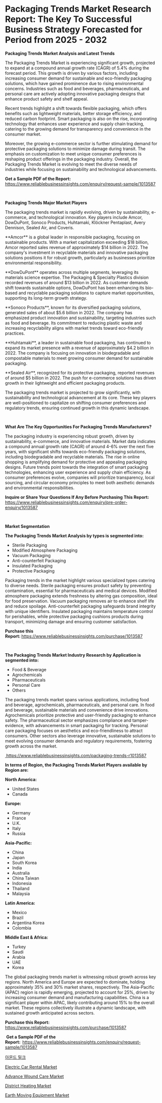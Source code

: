 <p><h1>Packaging Trends Market Research Report: The Key To Successful Business Strategy Forecasted for Period from 2025 - 2032</h1></p><p><strong>Packaging Trends Market Analysis and Latest Trends</strong></p>
<p><p>The Packaging Trends Market is experiencing significant growth, projected to expand at a compound annual growth rate (CAGR) of 5.4% during the forecast period. This growth is driven by various factors, including increasing consumer demand for sustainable and eco-friendly packaging solutions, which have gained prominence due to rising environmental concerns. Industries such as food and beverages, pharmaceuticals, and personal care are actively adopting innovative packaging designs that enhance product safety and shelf appeal.</p><p>Recent trends highlight a shift towards flexible packaging, which offers benefits such as lightweight materials, better storage efficiency, and reduced carbon footprint. Smart packaging is also on the rise, incorporating technology that enhances user experience and supply chain tracking, catering to the growing demand for transparency and convenience in the consumer market.</p><p>Moreover, the growing e-commerce sector is further stimulating demand for protective packaging solutions to minimize damage during transit. The emphasis on customization to meet unique consumer preferences is reshaping product offerings in the packaging industry. Overall, the Packaging Trends Market is evolving to meet the diverse needs of industries while focusing on sustainability and technological advancements.</p></p>
<p><strong>Get a Sample PDF of the Report:&nbsp;</strong> <a href="https://www.reliablebusinessinsights.com/enquiry/request-sample/1013587?utm_campaign=39&utm_medium=2&utm_source=Github&utm_content=ia&utm_term=07032025&utm_id=packaging-trends">https://www.reliablebusinessinsights.com/enquiry/request-sample/1013587</a></p>
<p>&nbsp;</p>
<p><strong>Packaging Trends Major Market Players</strong></p>
<p><p>The packaging trends market is rapidly evolving, driven by sustainability, e-commerce, and technological innovation. Key players include Amcor, DowDuPont, Sonoco Products, Huhtamaki, Klöckner Pentaplast, Avery Dennison, Sealed Air, and Coveris.</p><p>**Amcor** is a global leader in responsible packaging, focusing on sustainable products. With a market capitalization exceeding $18 billion, Amcor reported sales revenue of approximately $14 billion in 2022. The company's investment in recyclable materials and innovative packaging solutions positions it for robust growth, particularly as businesses prioritize environmental responsibility.</p><p>**DowDuPont** operates across multiple segments, leveraging its materials science expertise. The Packaging & Specialty Plastics division recorded revenues of around $13 billion in 2022. As customer demands shift towards sustainable options, DowDuPont has been enhancing its bio-based and recyclable packaging solutions to capture market opportunities, supporting its long-term growth strategy.</p><p>**Sonoco Products**, known for its diversified packaging solutions, generated sales of about $5.6 billion in 2022. The company has emphasized product innovation and sustainability, targeting industries such as food and beverage. Its commitment to reducing plastic waste and increasing recyclability aligns with market trends toward eco-friendly practices.</p><p>**Huhtamaki**, a leader in sustainable food packaging, has continued to expand its market presence with a revenue of approximately $4.2 billion in 2022. The company is focusing on innovation in biodegradable and compostable materials to meet growing consumer demand for sustainable packaging.</p><p>**Sealed Air**, recognized for its protective packaging, reported revenues of around $5 billion in 2022. The push for e-commerce solutions has driven growth in their lightweight and efficient packaging products.</p><p>The packaging trends market is projected to grow significantly, with sustainability and technological advancement at its core. These key players are well-positioned to capitalize on shifting consumer preferences and regulatory trends, ensuring continued growth in this dynamic landscape.</p></p>
<p>&nbsp;</p>
<p><strong>What Are The Key Opportunities For Packaging Trends Manufacturers?</strong></p>
<p><p>The packaging industry is experiencing robust growth, driven by sustainability, e-commerce, and innovative materials. Market data indicates a compound annual growth rate (CAGR) of around 4-6% over the next five years, with significant shifts towards eco-friendly packaging solutions, including biodegradable and recyclable materials. The rise in online shopping is amplifying demand for protective and appealing packaging designs. Future trends point towards the integration of smart packaging technologies, enhancing user experience and supply chain efficiency. As consumer preferences evolve, companies will prioritize transparency, local sourcing, and circular economy principles to meet both aesthetic demands and environmental responsibilities.</p></p>
<p><strong>Inquire or Share Your Questions If Any Before Purchasing This Report:</strong> <a href="https://www.reliablebusinessinsights.com/enquiry/pre-order-enquiry/1013587?utm_campaign=39&utm_medium=2&utm_source=Github&utm_content=ia&utm_term=07032025&utm_id=packaging-trends">https://www.reliablebusinessinsights.com/enquiry/pre-order-enquiry/1013587</a></p>
<p>&nbsp;</p>
<p><strong>Market Segmentation</strong></p>
<p><strong>The Packaging Trends Market Analysis by types is segmented into:</strong></p>
<p><ul><li>Sterile Packaging</li><li>Modified Atmosphere Packaging</li><li>Vacuum Packaging</li><li>Anti-counterfeit Packaging</li><li>Insulated Packaging</li><li>Protective Packaging</li></ul></p>
<p><p>Packaging trends in the market highlight various specialized types catering to diverse needs. Sterile packaging ensures product safety by preventing contamination, essential for pharmaceuticals and medical devices. Modified atmosphere packaging extends freshness by altering gas composition, ideal for food preservation. Vacuum packaging removes air to enhance shelf life and reduce spoilage. Anti-counterfeit packaging safeguards brand integrity with unique identifiers. Insulated packaging maintains temperature control for perishables, while protective packaging cushions products during transport, minimizing damage and ensuring customer satisfaction.</p></p>
<p><strong>Purchase this Report:&nbsp;</strong><a href="https://www.reliablebusinessinsights.com/purchase/1013587?utm_campaign=39&utm_medium=2&utm_source=Github&utm_content=ia&utm_term=07032025&utm_id=packaging-trends">https://www.reliablebusinessinsights.com/purchase/1013587</a></p>
<p>&nbsp;</p>
<p><strong>The Packaging Trends Market Industry Research by Application is segmented into:</strong></p>
<p><ul><li>Food & Beverage</li><li>Agrochemicals</li><li>Pharmaceuticals</li><li>Personal Care</li><li>Others</li></ul></p>
<p><p>The packaging trends market spans various applications, including food and beverage, agrochemicals, pharmaceuticals, and personal care. In food and beverage, sustainable materials and convenience drive innovations. Agrochemicals prioritize protective and user-friendly packaging to enhance safety. The pharmaceutical sector emphasizes compliance and tamper-evidence, with advancements in smart packaging for tracking. Personal care packaging focuses on aesthetics and eco-friendliness to attract consumers. Other sectors also leverage innovative, sustainable solutions to meet evolving consumer demands and regulatory requirements, fostering growth across the market.</p></p>
<p><a href="https://www.reliablebusinessinsights.com/packaging-trends-r1013587?utm_campaign=39&utm_medium=2&utm_source=Github&utm_content=ia&utm_term=07032025&utm_id=packaging-trends">&nbsp;https://www.reliablebusinessinsights.com/packaging-trends-r1013587</a></p>
<p><strong>In terms of Region, the Packaging Trends Market Players available by Region are:</strong></p>
<p>
    <p> <strong> North America: </strong>
        <ul>
            <li>United States</li>
            <li>Canada</li>
        </ul>
        </p> 
    <p> <strong> Europe: </strong>
        <ul>
            <li>Germany</li>
            <li>France</li>
            <li>U.K.</li>
            <li>Italy</li>
            <li>Russia</li>
        </ul>
        </p> 
    <p> <strong> Asia-Pacific: </strong>
        <ul>
            <li>China</li>
            <li>Japan</li>
            <li>South Korea</li>
            <li>India</li>
            <li>Australia</li>
            <li>China Taiwan</li>
            <li>Indonesia</li>
            <li>Thailand</li>
            <li>Malaysia</li>
        </ul>
        </p> 
    <p> <strong> Latin America: </strong>
        <ul>
            <li>Mexico</li>
            <li>Brazil</li>
            <li>Argentina Korea</li>
            <li>Colombia</li>
        </ul>
        </p> 
    <p> <strong> Middle East & Africa: </strong>
        <ul>
            <li>Turkey</li>
            <li>Saudi</li>
            <li>Arabia</li>
            <li>UAE</li>
            <li>Korea</li>
        </ul>
    </p>
    </p>
<p><p>The global packaging trends market is witnessing robust growth across key regions. North America and Europe are expected to dominate, holding approximately 35% and 30% market shares, respectively. The Asia-Pacific (APAC) region is rapidly emerging, projected to account for 25%, driven by increasing consumer demand and manufacturing capabilities. China is a significant player within APAC, likely contributing around 15% to the overall market. These regions collectively illustrate a dynamic landscape, with sustained growth anticipated across sectors.</p></p>
<p><strong>Purchase this Report: </strong><a href="https://www.reliablebusinessinsights.com/purchase/1013587?utm_campaign=39&utm_medium=2&utm_source=Github&utm_content=ia&utm_term=07032025&utm_id=packaging-trends">https://www.reliablebusinessinsights.com/purchase/1013587</a></p>
<p>&nbsp;<strong>Get a Sample PDF of the Report:&nbsp;&nbsp;</strong><a href="https://www.reliablebusinessinsights.com/enquiry/request-sample/1013587?utm_campaign=39&utm_medium=2&utm_source=Github&utm_content=ia&utm_term=07032025&utm_id=packaging-trends">https://www.reliablebusinessinsights.com/enquiry/request-sample/1013587</a></p>
<p><strong></strong></p>
<p><p><a href="https://github.com/laholand/Market-Research-Report-List-7/blob/main/447178342164.md?utm_campaign=39&utm_medium=2&utm_source=Github&utm_content=ia&utm_term=07032025&utm_id=packaging-trends">아몬드 밀크</a></p><p><a href="https://github.com/nicoytabiz7/Market-Research-Report-List-1/blob/main/electric-car-rental-market.md?utm_campaign=39&utm_medium=2&utm_source=Github&utm_content=ia&utm_term=07032025&utm_id=packaging-trends">Electric Car Rental Market</a></p><p><a href="https://github.com/daddskokenk4/Market-Research-Report-List-1/blob/main/advance-wound-care-market.md?utm_campaign=39&utm_medium=2&utm_source=Github&utm_content=ia&utm_term=07032025&utm_id=packaging-trends">Advance Wound Care Market</a></p><p><a href="https://github.com/kimomeifbnu26/Market-Research-Report-List-1/blob/main/district-heating-market.md?utm_campaign=39&utm_medium=2&utm_source=Github&utm_content=ia&utm_term=07032025&utm_id=packaging-trends">District Heating Market</a></p><p><a href="https://github.com/avirsuckra/Market-Research-Report-List-1/blob/main/earth-moving-equipment-market.md?utm_campaign=39&utm_medium=2&utm_source=Github&utm_content=ia&utm_term=07032025&utm_id=packaging-trends">Earth Moving Equipment Market</a></p></p>